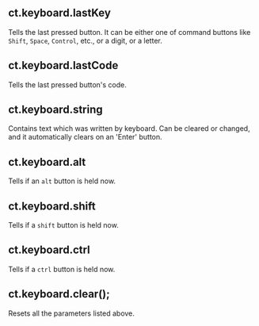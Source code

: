 ## ct.keyboard.lastKey

Tells the last pressed button. It can be either one of command buttons like `Shift`, `Space`, `Control`, etc., or a digit, or a letter.

## ct.keyboard.lastCode

Tells the last pressed button's code.

## ct.keyboard.string

Contains text which was written by keyboard. Can be cleared or changed, and it automatically clears on an 'Enter' button.

## ct.keyboard.alt

Tells if an `alt` button is held now.

## ct.keyboard.shift

Tells if a `shift` button is held now.

## ct.keyboard.ctrl

Tells if a `ctrl` button is held now.

## ct.keyboard.clear();

Resets all the parameters listed above.